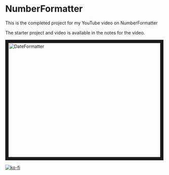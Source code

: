 # NumberFormatter	

This is the completed project for my YouTube video on NumberFormatter

The starter project and video is available in the notes for the video.

<a href="http://www.youtube.com/watch?feature=player_embedded&v=YTnQXz856M4
" target="_blank"><img src="http://img.youtube.com/vi/YTnQXz856M4/0.jpg" 
alt="DateFormatter" width="480" height="360" border="10" /></a>

[![ko-fi](https://www.ko-fi.com/img/githubbutton_sm.svg)](https://ko-fi.com/Z8Z22WRVG)
